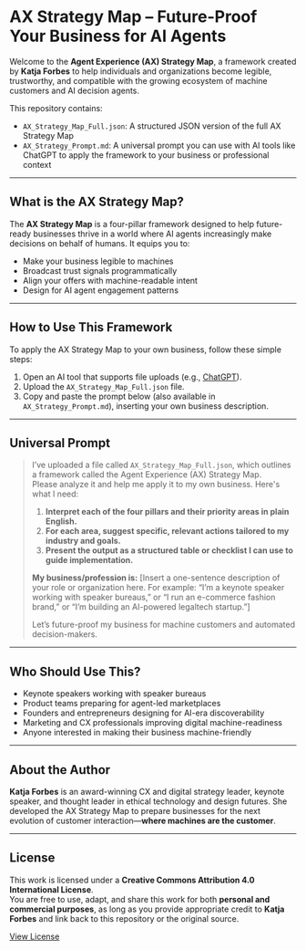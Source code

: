 # AX Strategy Map – Future-Proof Your Business for AI Agents

Welcome to the **Agent Experience (AX) Strategy Map**, a framework created by **Katja Forbes** to help individuals and organizations become legible, trustworthy, and compatible with the growing ecosystem of machine customers and AI decision agents.

This repository contains:
- `AX_Strategy_Map_Full.json`: A structured JSON version of the full AX Strategy Map
- `AX_Strategy_Prompt.md`: A universal prompt you can use with AI tools like ChatGPT to apply the framework to your business or professional context

---

## What is the AX Strategy Map?

The **AX Strategy Map** is a four-pillar framework designed to help future-ready businesses thrive in a world where AI agents increasingly make decisions on behalf of humans. It equips you to:
- Make your business legible to machines
- Broadcast trust signals programmatically
- Align your offers with machine-readable intent
- Design for AI agent engagement patterns

---

## How to Use This Framework

To apply the AX Strategy Map to your own business, follow these simple steps:

1. Open an AI tool that supports file uploads (e.g., [ChatGPT](https://chat.openai.com)).
2. Upload the `AX_Strategy_Map_Full.json` file.
3. Copy and paste the prompt below (also available in `AX_Strategy_Prompt.md`), inserting your own business description.

---

## Universal Prompt

> I’ve uploaded a file called `AX_Strategy_Map_Full.json`, which outlines a framework called the Agent Experience (AX) Strategy Map.  
> Please analyze it and help me apply it to my own business. Here's what I need:
>
> 1. **Interpret each of the four pillars and their priority areas in plain English.**  
> 2. **For each area, suggest specific, relevant actions tailored to my industry and goals.**  
> 3. **Present the output as a structured table or checklist I can use to guide implementation.**
>
> **My business/profession is:** [Insert a one-sentence description of your role or organization here. For example: “I’m a keynote speaker working with speaker bureaus,” or “I run an e-commerce fashion brand,” or “I’m building an AI-powered legaltech startup.”]  
>
> Let’s future-proof my business for machine customers and automated decision-makers.

---

## Who Should Use This?

- Keynote speakers working with speaker bureaus
- Product teams preparing for agent-led marketplaces
- Founders and entrepreneurs designing for AI-era discoverability
- Marketing and CX professionals improving digital machine-readiness
- Anyone interested in making their business machine-friendly

---

## About the Author

**Katja Forbes** is an award-winning CX and digital strategy leader, keynote speaker, and thought leader in ethical technology and design futures. She developed the AX Strategy Map to prepare businesses for the next evolution of customer interaction—**where machines are the customer**.

---

## License

This work is licensed under a **Creative Commons Attribution 4.0 International License**.  
You are free to use, adapt, and share this work for both **personal and commercial purposes**, as long as you provide appropriate credit to **Katja Forbes** and link back to this repository or the original source.

[View License](https://creativecommons.org/licenses/by/4.0/)
